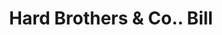 ---
doi: 10.7916/D8TX4SJ0
date_other: '1880'
date_other_textual: 1880-1889
form: printed ephemera
genre:
- Invoices
name:
- Hard Brothers & Co.
object_in_context_url: https://biggert.cul.columbia.edu/items/view/ave_biggert_01670
subject_hierarchical_geographic:
- Oneida, New York, United States
subject_name:
- Hard Brothers & Co.
title: Hard Brothers & Co.. Bill
sort_title: Hard Brothers & Co.. Bill
call_number: ave_biggert_01670
coordinates:
- 43.085,-75.65333333333334
pid: ave_biggert_01670
identifiers: ave_biggert_01670
thumbnail: https://derivativo-3.library.columbia.edu/iiif/2/ldpd:490743/full/!256,256/0/native.jpg
permalink: "/biggert/ave_biggert_01670/"
layout: iiif-image-page
---